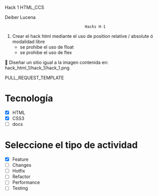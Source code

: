 Hack 1 HTML_CCS

Deiber Lucena

                                       Hacks H-1

 1. Crear el hack html mediante el uso de position relative / absolute ó modalidad libre
    - se prohibe el uso de float
    - se prohibe el uso de flex

🔔 Diseñar un sitio igual a la imagen contenida en: hack_html_1/hack_1/hack_1.png

PULL_REQUEST_TEMPLATE

# Tecnología
- [X] HTML
- [X] CSS3
- [ ] docs

# Seleccione el tipo de actividad
- [X] Feature
- [ ] Changes
- [ ] Hotfix
- [ ] Refactor
- [ ] Performance
- [ ] Testing
